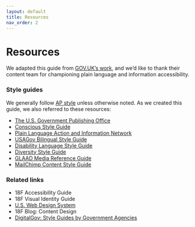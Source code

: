 ```yaml
---
layout: default
title: Resources
nav_order: 2
---
```


# Resources
We adapted this guide from [GOV.UK’s work](https://www.gov.uk/guidance/content-design), and we’d like to thank their content team for championing plain language and information accessibility.

### Style guides
We generally follow [AP style](https://www.apstylebook.com/) unless otherwise noted.
As we created this guide, we also referred to these resources:
- [The U.S. Government Publishing Office](https://www.gpo.gov/)
- [Conscious Style Guide](https://consciousstyleguide.com/)
- [Plain Language Action and Information Network](https://www.plainlanguage.gov/)
- [USAGov Bilingual Style Guide](https://www.usa.gov/style-guide/table-of-contents)
- [Disability Language Style Guide](https://ncdj.org/style-guide/)
- [Diversity Style Guide](https://www.diversitystyleguide.com/)
- [GLAAD Media Reference Guide](https://www.glaad.org/reference)
- [MailChimp Content Style Guide](https://styleguide.mailchimp.com/)

### Related links
- 18F Accessibility Guide
- 18F Visual Identity Guide
- [U.S. Web Design System](https://designsystem.digital.gov)
- 18F Blog: Content Design
- [DigitalGov: Style Guides by Government Agencies](https://digital.gov/resources/style-guides-by-government-agencies/)
